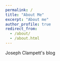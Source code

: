 ```yaml
---
permalink: /
title: "About Me"
excerpt: "About me"
author_profile: true
redirect_from: 
  - /about/
  - /about.html
---
```


Joseph Clampett's blog